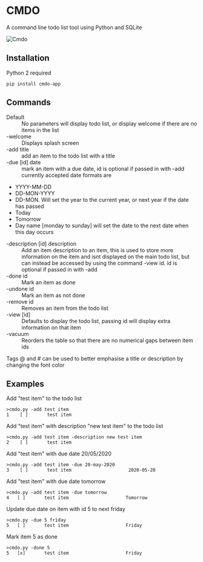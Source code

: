 # CMDO
A command line todo list tool using Python and SQLite

![Cmdo](https://user-images.githubusercontent.com/8157119/28658090-9a77f6e0-72a1-11e7-8b5a-1a7c28f9d039.PNG)

## Installation
Python 2 required
```
pip install cmdo-app
```

## Commands
<dl>
  <dt>Default</dt>
  <dd>No parameters will display todo list, or display welcome if there are no items in the list</dd>

  <dt>-welcome</dt>
  <dd>Displays splash screen</dd>
  
  <dt>-add title</dt>
  <dd>add an item to the todo list with a title</dd>

  <dt>-due [id] date</dt>
  <dd>mark an item with a due date, id is optional if passed in with -add</dd>
  <dd>currently accepted date formats are</dd>
</dl>

* YYYY-MM-DD
* DD-MON-YYYY
* DD-MON. Will set the year to the current year, or next year if the date has passed
* Today
* Tomorrow
* Day name [monday to sunday] will set the date to the next date when this day occurs

<dl>  
  <dt>-description [id] description</dt>
  <dd>Add an item description to an item, this is used to store more information on the item and isnt displayed on the main todo list,
  but can instead be accessed by using the command -view id. id is optional if passed in with -add</dd>

  <dt>-done id</dt>
  <dd>Mark an item as done</dd>

  <dt>-undone id</dt>
  <dd>Mark an item as not done</dd>

  <dt>-remove id</dt>
  <dd>Removes an item from the todo list</dd>

  <dt>-view [id]</dt>
  <dd> Defaults to display the todo list, passing id will display extra information on that item</dd>

  <dt>-vacuum</dt>
  <dd> Reorders the table so that there are no numerical gaps between item ids</dd>
<dl>

Tags @ and # can be used to better emphasise a title or description by changing the font color

## Examples
Add "test item" to the todo list

```
>cmdo.py -add test item
1    [ ]       test item
```

Add "test item" with description "new test item" to the todo list

```
>cmdo.py -add test item -description new test item
2    [ ]       test item
```

Add "test item" with due date 20/05/2020

```
>cmdo.py -add test item -due 20-may-2020
3    [ ]       test item                     2020-05-20
```

Add "test item" with due date tomorrow

```
>cmdo.py -add test item -due tomorrow
4   [ ]       test item                     Tomorrow
```

Update due date on item with id 5 to next friday

```
>cmdo.py -due 5 friday
5   [ ]       test item                     Friday
```

Mark item 5 as done

```
>cmdo.py -done 5
5   [x]       test item                     Friday
```

